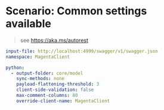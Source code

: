 # Scenario: Common settings available

> see https://aka.ms/autorest

``` yaml 
input-file: http://localhost:4999/swagger/v1/swagger.json
namespace: MagentaClient

python:
  - output-folder: core/model
    sync-methods: none
    payload-flattening-threshold: 3 
    client-side-validation: false 
    max-comment-columns: 80
	override-client-name: MagentaClient
```
